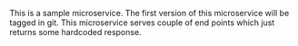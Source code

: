 This is a sample microservice. The first version of this microservice will be tagged in git. This microservice serves couple of end points which just returns some hardcoded response.